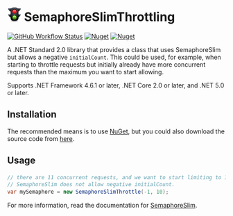 # ![SemaphoreSlimThrottling](https://raw.githubusercontent.com/MarkCiliaVincenti/SemaphoreSlimThrottling/master/logo32.png) SemaphoreSlimThrottling
[![GitHub Workflow Status](https://img.shields.io/github/workflow/status/MarkCiliaVincenti/SemaphoreSlimThrottling/.NET?logo=github&style=for-the-badge)](https://actions-badge.atrox.dev/MarkCiliaVincenti/SemaphoreSlimThrottling/goto?ref=master) [![Nuget](https://img.shields.io/nuget/v/SemaphoreSlimThrottling?label=SemaphoreSlimThrottling&logo=nuget&style=for-the-badge)](https://www.nuget.org/packages/SemaphoreSlimThrottling) [![Nuget](https://img.shields.io/nuget/dt/SemaphoreSlimThrottling?logo=nuget&style=for-the-badge)](https://www.nuget.org/packages/SemaphoreSlimThrottling)

A .NET Standard 2.0 library that provides a class that uses SemaphoreSlim but allows a negative `initialCount`. This could be used, for example, when starting to throttle requests but initially already have more concurrent requests than the maximum you want to start allowing.

Supports .NET Framework 4.6.1 or later, .NET Core 2.0 or later, and .NET 5.0 or later.

## Installation
The recommended means is to use [NuGet](https://www.nuget.org/packages/SemaphoreSlimThrottling), but you could also download the source code from [here](https://github.com/MarkCiliaVincenti/SemaphoreSlimThrottling/releases).

## Usage
```csharp
// there are 11 concurrent requests, and we want to start limiting to 10.
// SemaphoreSlim does not allow negative initialCount.
var mySemaphore = new SemaphoreSlimThrottle(-1, 10);
```

For more information, read the documentation for [SemaphoreSlim](https://docs.microsoft.com/en-us/dotnet/api/system.threading.semaphoreslim).